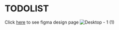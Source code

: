 # TODOLIST

Click <a href="https://www.figma.com/file/5Cfu7MpupgM9xspC46GnxJ/todolist?node-id=0%3A1">here</a> to see figma design page
![Desktop - 1 (1)](https://user-images.githubusercontent.com/52840354/172694366-8852cbce-4a52-469d-a173-ecc98703b5f4.png)
